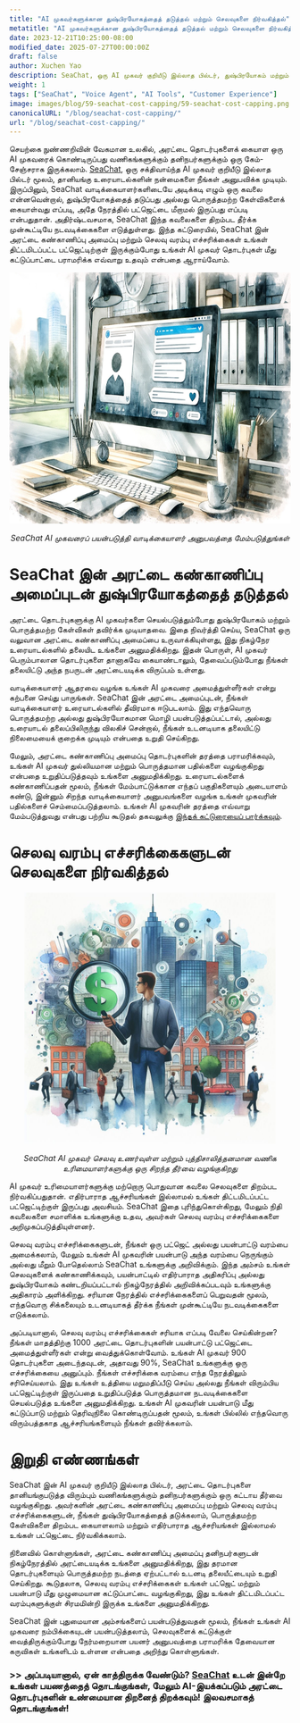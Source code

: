 ```yaml
---
title: "AI முகவர்களுக்கான துஷ்பிரயோகத்தைத் தடுத்தல் மற்றும் செலவுகளை நிர்வகித்தல்"
metatitle: "AI முகவர்களுக்கான துஷ்பிரயோகத்தைத் தடுத்தல் மற்றும் செலவுகளை நிர்வகித்தல்"
date: 2023-12-21T10:25:00-08:00
modified_date: 2025-07-27T00:00:00Z
draft: false
author: Xuchen Yao
description: SeaChat, ஒரு AI முகவர் குறியீடு இல்லாத பில்டர், துஷ்பிரயோகம் மற்றும் பொருத்தமற்ற கேள்விகளைத் தடுப்பது குறித்த வாடிக்கையாளர் கவலைகளை எவ்வாறு கையாள்கிறது என்பதை ஆராயுங்கள், அதே நேரத்தில் உங்கள் பட்ஜெட்டிற்குள் இருப்பதை உறுதிசெய்கிறது. அவர்களின் புதுமையான அரட்டை கண்காணிப்பு அமைப்பு மற்றும் செலவு வரம்பு எச்சரிக்கைகள் உங்கள் AI முகவரை திறம்பட நிர்வகிக்க எவ்வாறு உதவும் என்பதைக் கண்டறியவும்.
weight: 1
tags: ["SeaChat", "Voice Agent", "AI Tools", "Customer Experience"]
image: images/blog/59-seachat-cost-capping/59-seachat-cost-capping.png
canonicalURL: "/blog/seachat-cost-capping/"
url: "/blog/seachat-cost-capping/"
---
```


செயற்கை நுண்ணறிவின் வேகமான உலகில், அரட்டை தொடர்புகளைக் கையாள ஒரு AI முகவரைக் கொண்டிருப்பது வணிகங்களுக்கும் தனிநபர்களுக்கும் ஒரு கேம்-சேஞ்சராக இருக்கலாம். [SeaChat](https://chat.seasalt.ai/?utm_source=blog), ஒரு சக்திவாய்ந்த AI முகவர் குறியீடு இல்லாத பில்டர் மூலம், தானியங்கு உரையாடல்களின் நன்மைகளை நீங்கள் அனுபவிக்க முடியும். இருப்பினும், SeaChat வாடிக்கையாளர்களிடையே அடிக்கடி எழும் ஒரு கவலை என்னவென்றால், துஷ்பிரயோகத்தைத் தடுப்பது அல்லது பொருத்தமற்ற கேள்விகளைக் கையாள்வது எப்படி, அதே நேரத்தில் பட்ஜெட்டை மீறாமல் இருப்பது எப்படி என்பதுதான். அதிர்ஷ்டவசமாக, SeaChat இந்த கவலைகளை திறம்பட தீர்க்க முன்கூட்டியே நடவடிக்கைகளை எடுத்துள்ளது. இந்த கட்டுரையில், SeaChat இன் அரட்டை கண்காணிப்பு அமைப்பு மற்றும் செலவு வரம்பு எச்சரிக்கைகள் உங்கள் திட்டமிடப்பட்ட பட்ஜெட்டிற்குள் இருக்கும்போது உங்கள் AI முகவர் தொடர்புகள் மீது கட்டுப்பாட்டை பராமரிக்க எவ்வாறு உதவும் என்பதை ஆராய்வோம்.

<center>
<img height="450px" src="/images/blog/50x-all-seachat-agents/build-your-own-chat-ai-agent.jpeg" alt="SeaChat AI முகவரைப் பயன்படுத்தி வாடிக்கையாளர் அனுபவத்தை மேம்படுத்துங்கள்"/>

*SeaChat AI முகவரைப் பயன்படுத்தி வாடிக்கையாளர் அனுபவத்தை மேம்படுத்துங்கள்*
</center>

# SeaChat இன் அரட்டை கண்காணிப்பு அமைப்புடன் துஷ்பிரயோகத்தைத் தடுத்தல்

அரட்டை தொடர்புகளுக்கு AI முகவர்களை செயல்படுத்தும்போது துஷ்பிரயோகம் மற்றும் பொருத்தமற்ற கேள்விகள் தவிர்க்க முடியாதவை. இதை நிவர்த்தி செய்ய, SeaChat ஒரு வலுவான அரட்டை கண்காணிப்பு அமைப்பை உருவாக்கியுள்ளது, இது நிகழ்நேர உரையாடல்களில் தலையிட உங்களை அனுமதிக்கிறது. இதன் பொருள், AI முகவர் பெரும்பாலான தொடர்புகளை தானாகவே கையாண்டாலும், தேவைப்படும்போது நீங்கள் தலையிட்டு அந்த நபருடன் அரட்டையடிக்க விருப்பம் உள்ளது.

வாடிக்கையாளர் ஆதரவை வழங்க உங்கள் AI முகவரை அமைத்துள்ளீர்கள் என்று கற்பனை செய்து பாருங்கள். SeaChat இன் அரட்டை அமைப்புடன், நீங்கள் வாடிக்கையாளர் உரையாடல்களில் தீவிரமாக ஈடுபடலாம். இது எந்தவொரு பொருத்தமற்ற அல்லது துஷ்பிரயோகமான மொழி பயன்படுத்தப்பட்டால், அல்லது உரையாடல் தலைப்பிலிருந்து விலகிச் சென்றால், நீங்கள் உடனடியாக தலையிட்டு நிலைமையைக் குறைக்க முடியும் என்பதை உறுதி செய்கிறது.

மேலும், அரட்டை கண்காணிப்பு அமைப்பு தொடர்புகளின் தரத்தை பராமரிக்கவும், உங்கள் AI முகவர் துல்லியமான மற்றும் பொருத்தமான பதில்களை வழங்குகிறது என்பதை உறுதிப்படுத்தவும் உங்களை அனுமதிக்கிறது. உரையாடல்களைக் கண்காணிப்பதன் மூலம், நீங்கள் மேம்பாட்டுக்கான எந்தப் பகுதிகளையும் அடையாளம் கண்டு, இன்னும் சிறந்த வாடிக்கையாளர் அனுபவங்களை வழங்க உங்கள் முகவரின் பதில்களைச் செம்மைப்படுத்தலாம். உங்கள் AI முகவரின் தரத்தை எவ்வாறு மேம்படுத்துவது என்பது பற்றிய கூடுதல் தகவலுக்கு [இந்தக் கட்டுரையைப் பார்க்கவும்](https://seasalt.ai/blog/58-seachat-evaluate-ai-agent-responses/).

# செலவு வரம்பு எச்சரிக்கைகளுடன் செலவுகளை நிர்வகித்தல்

<center>
<img height="450px" src="/images/blog/59-seachat-cost-capping/59-seachat-cost-aware-businesses.jpeg" alt="SeaChat AI முகவர் செலவு உணர்வுள்ள மற்றும் புத்திசாலித்தனமான வணிக உரிமையாளர்களுக்கு ஒரு சிறந்த தீர்வை வழங்குகிறது"/>

*SeaChat AI முகவர் செலவு உணர்வுள்ள மற்றும் புத்திசாலித்தனமான வணிக உரிமையாளர்களுக்கு ஒரு சிறந்த தீர்வை வழங்குகிறது*
</center>

AI முகவர் உரிமையாளர்களுக்கு மற்றொரு பொதுவான கவலை செலவுகளை திறம்பட நிர்வகிப்பதுதான். எதிர்பாராத ஆச்சரியங்கள் இல்லாமல் உங்கள் திட்டமிடப்பட்ட பட்ஜெட்டிற்குள் இருப்பது அவசியம். SeaChat இதை புரிந்துகொள்கிறது, மேலும் நிதி கவலைகளை சமாளிக்க உங்களுக்கு உதவ, அவர்கள் செலவு வரம்பு எச்சரிக்கைகளை அறிமுகப்படுத்தியுள்ளனர்.

செலவு வரம்பு எச்சரிக்கைகளுடன், நீங்கள் ஒரு பட்ஜெட் அல்லது பயன்பாட்டு வரம்பை அமைக்கலாம், மேலும் உங்கள் AI முகவரின் பயன்பாடு அந்த வரம்பை நெருங்கும் அல்லது மீறும் போதெல்லாம் SeaChat உங்களுக்கு அறிவிக்கும். இந்த அம்சம் உங்கள் செலவுகளைக் கண்காணிக்கவும், பயன்பாட்டில் எதிர்பாராத அதிகரிப்பு அல்லது துஷ்பிரயோகம் கண்டறியப்பட்டால் நிகழ்நேரத்தில் அறிவிக்கப்படவும் உங்களுக்கு அதிகாரம் அளிக்கிறது. சரியான நேரத்தில் எச்சரிக்கைகளைப் பெறுவதன் மூலம், எந்தவொரு சிக்கலையும் உடனடியாகத் தீர்க்க நீங்கள் முன்கூட்டியே நடவடிக்கைகளை எடுக்கலாம்.

அப்படியானால், செலவு வரம்பு எச்சரிக்கைகள் சரியாக எப்படி வேலை செய்கின்றன? நீங்கள் மாதத்திற்கு 1000 அரட்டை தொடர்புகளின் பயன்பாட்டு பட்ஜெட்டை அமைத்துள்ளீர்கள் என்று வைத்துக்கொள்வோம். உங்கள் AI முகவர் 900 தொடர்புகளை அடைந்தவுடன், அதாவது 90%, SeaChat உங்களுக்கு ஒரு எச்சரிக்கையை அனுப்பும். நீங்கள் எச்சரிக்கை வரம்பை எந்த நேரத்திலும் சரிசெய்யலாம். இது உங்கள் உத்தியை மறுமதிப்பீடு செய்ய அல்லது நீங்கள் விரும்பிய பட்ஜெட்டிற்குள் இருப்பதை உறுதிப்படுத்த பொருத்தமான நடவடிக்கைகளை செயல்படுத்த உங்களை அனுமதிக்கிறது. உங்கள் AI முகவரின் பயன்பாடு மீது கட்டுப்பாடு மற்றும் தெரிவுநிலை கொண்டிருப்பதன் மூலம், உங்கள் பில்லில் எந்தவொரு விரும்பத்தகாத ஆச்சரியங்களையும் நீங்கள் தவிர்க்கலாம்.


# இறுதி எண்ணங்கள்

SeaChat இன் AI முகவர் குறியீடு இல்லாத பில்டர், அரட்டை தொடர்புகளை தானியங்குபடுத்த விரும்பும் வணிகங்களுக்கும் தனிநபர்களுக்கும் ஒரு கட்டாய தீர்வை வழங்குகிறது. அவர்களின் அரட்டை கண்காணிப்பு அமைப்பு மற்றும் செலவு வரம்பு எச்சரிக்கைகளுடன், நீங்கள் துஷ்பிரயோகத்தைத் தடுக்கலாம், பொருத்தமற்ற கேள்விகளை திறம்பட கையாளலாம் மற்றும் எதிர்பாராத ஆச்சரியங்கள் இல்லாமல் உங்கள் பட்ஜெட்டை நிர்வகிக்கலாம்.

நினைவில் கொள்ளுங்கள், அரட்டை கண்காணிப்பு அமைப்பு தனிநபர்களுடன் நிகழ்நேரத்தில் அரட்டையடிக்க உங்களை அனுமதிக்கிறது, இது தரமான தொடர்புகளையும் பொருத்தமற்ற நடத்தை ஏற்பட்டால் உடனடி தலையீட்டையும் உறுதி செய்கிறது. கூடுதலாக, செலவு வரம்பு எச்சரிக்கைகள் உங்கள் பட்ஜெட் மற்றும் பயன்பாடு மீது முழுமையான கட்டுப்பாட்டை வழங்குகிறது, இது உங்கள் திட்டமிடப்பட்ட வரம்புகளுக்குள் சிரமமின்றி இருக்க உங்களை அனுமதிக்கிறது.

SeaChat இன் புதுமையான அம்சங்களைப் பயன்படுத்துவதன் மூலம், நீங்கள் உங்கள் AI முகவரை நம்பிக்கையுடன் பயன்படுத்தலாம், செலவுகளைக் கட்டுக்குள் வைத்திருக்கும்போது நேர்மறையான பயனர் அனுபவத்தை பராமரிக்க தேவையான கருவிகள் உங்களிடம் உள்ளன என்பதை அறிந்து கொள்ளுங்கள்.

### >> அப்படியானால், ஏன் காத்திருக்க வேண்டும்? [SeaChat](https://chat.seasalt.ai/?utm_source=blog) உடன் இன்றே உங்கள் பயணத்தைத் தொடங்குங்கள், மேலும் AI-இயக்கப்படும் அரட்டை தொடர்புகளின் உண்மையான திறனைத் திறக்கவும்! இலவசமாகத் தொடங்குங்கள்!
